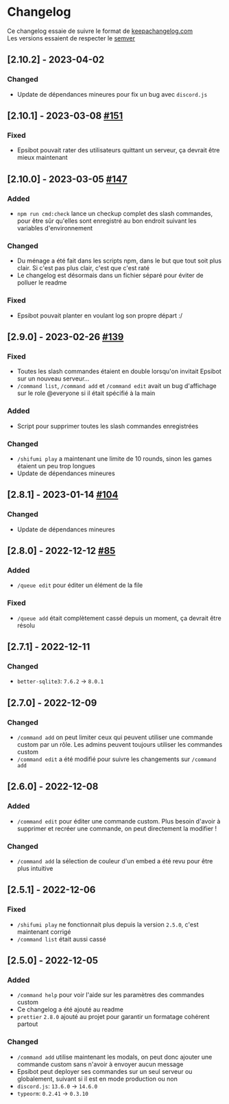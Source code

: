 # Changelog

Ce changelog essaie de suivre le format de [keepachangelog.com](https://keepachangelog.com/en/1.0.0/)<br>
Les versions essaient de respecter le [semver](https://semver.org/)

## [2.10.2] - 2023-04-02

### Changed

-   Update de dépendances mineures pour fix un bug avec `discord.js`

## [2.10.1] - 2023-03-08 [#151](https://github.com/EpsiTeam/epsibot/pull/151)

### Fixed

-   Epsibot pouvait rater des utilisateurs quittant un serveur, ça devrait être mieux maintenant

## [2.10.0] - 2023-03-05 [#147](https://github.com/EpsiTeam/epsibot/pull/147)

### Added

-   `npm run cmd:check` lance un checkup complet des slash commandes, pour être sûr qu'elles sont enregistré au bon endroit suivant les variables d'environnement

### Changed

-   Du ménage a été fait dans les scripts npm, dans le but que tout soit plus clair. Si c'est pas plus clair, c'est que c'est raté
-   Le changelog est désormais dans un fichier séparé pour éviter de polluer le readme

### Fixed

-   Epsibot pouvait planter en voulant log son propre départ :/

## [2.9.0] - 2023-02-26 [#139](https://github.com/EpsiTeam/epsibot/pull/139)

### Fixed

-   Toutes les slash commandes étaient en double lorsqu'on invitait Epsibot sur un nouveau serveur...
-   `/command list`, `/command add` et `/command edit` avait un bug d'affichage sur le role @everyone si il était spécifié à la main

### Added

-   Script pour supprimer toutes les slash commandes enregistrées

### Changed

-   `/shifumi play` a maintenant une limite de 10 rounds, sinon les games étaient un peu trop longues
-   Update de dépendances mineures

## [2.8.1] - 2023-01-14 [#104](https://github.com/EpsiTeam/epsibot/pull/104)

### Changed

-   Update de dépendances mineures

## [2.8.0] - 2022-12-12 [#85](https://github.com/EpsiTeam/epsibot/pull/85)

### Added

-   `/queue edit` pour éditer un élément de la file

### Fixed

-   `/queue add` était complètement cassé depuis un moment, ça devrait être résolu

## [2.7.1] - 2022-12-11

### Changed

-   `better-sqlite3`: `7.6.2` -> `8.0.1`

## [2.7.0] - 2022-12-09

### Changed

-   `/command add` on peut limiter ceux qui peuvent utiliser une commande custom par un rôle. Les admins peuvent toujours utiliser les commandes custom
-   `/command edit` a été modifié pour suivre les changements sur `/command add`

## [2.6.0] - 2022-12-08

### Added

-   `/command edit` pour éditer une commande custom. Plus besoin d'avoir à supprimer et recréer une commande, on peut directement la modifier !

### Changed

-   `/command add` la sélection de couleur d'un embed a été revu pour être plus intuitive

## [2.5.1] - 2022-12-06

### Fixed

-   `/shifumi play` ne fonctionnait plus depuis la version `2.5.0`, c'est maintenant corrigé
-   `/command list` était aussi cassé

## [2.5.0] - 2022-12-05

### Added

-   `/command help` pour voir l'aide sur les paramètres des commandes custom
-   Ce changelog a été ajouté au readme
-   `prettier` `2.8.0` ajouté au projet pour garantir un formatage cohérent partout

### Changed

-   `/command add` utilise maintenant les modals, on peut donc ajouter une commande custom sans n'avoir à envoyer aucun message
-   Epsibot peut deployer ses commandes sur un seul serveur ou globalement, suivant si il est en mode production ou non
-   `discord.js`: `13.6.0` -> `14.6.0`
-   `typeorm`: `0.2.41` -> `0.3.10`
